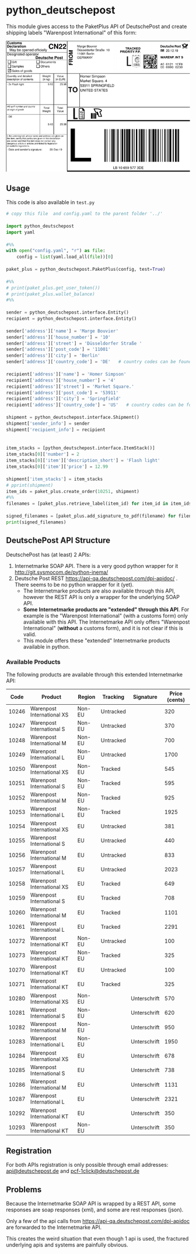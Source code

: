 # python_deutschepost
This module gives access to the PaketPlus API of DeutschePost and create shipping labels "Warenpost International" of this form:

![example.png](example.png)



## Usage

This code is also available in `test.py`

```python
# copy this file  and config.yaml to the parent folder '../'

import python_deutschepost
import yaml

#%%
with open("config.yaml", "r") as file:
	config = list(yaml.load_all(file))[0]

paket_plus = python_deutschepost.PaketPlus(config, test=True)

#%%
# print(paket_plus.get_user_token())
# print(paket_plus.wallet_balance)
#%%

sender = python_deutschepost.interface.Entity()
recipient = python_deutschepost.interface.Entity()

sender['address']['name'] = 'Marge Bouvier'
sender['address']['house_number'] = '10'
sender['address']['street'] = 'Düsseldorfer Straße '
sender['address']['post_code'] = '11001'
sender['address']['city'] = 'Berlin'
sender['address']['country_code'] = 'DE'   # country codes can be found here: https://country-code.cl/

recipient['address']['name'] = 'Homer Simpson'
recipient['address']['house_number'] = '4'
recipient['address']['street'] = 'Market Square.'
recipient['address']['post_code'] = '53911'
recipient['address']['city'] = 'Springfield'
recipient['address']['country_code'] = 'US'   # country codes can be found here: https://country-code.cl/

shipment = python_deutschepost.interface.Shipment()
shipment['sender_info'] = sender
shipment['recipient_info'] = recipient


item_stacks = [python_deutschepost.interface.ItemStack()]
item_stacks[0]['number'] = 2
item_stacks[0]['item']['description_short'] = 'Flash light'
item_stacks[0]['item']['price'] = 12.99

shipment['item_stacks'] = item_stacks
# pprint(shipment)
item_ids = paket_plus.create_order(10251, shipment)
#%%
filenames = [paket_plus.retrieve_label(item_id) for item_id in item_ids]

signed_filenames = [paket_plus.add_signature_to_pdf(filename) for filename in filenames]
print(signed_filenames)
```



## DeutschePost API Structure

DeutschePost has (at least) 2 APIs:

1. Internetmarke SOAP API. There is a very good python wrapper for it http://git.sysmocom.de/python-inema/
2. Deutsche Post REST https://api-qa.deutschepost.com/dpi-apidoc/ . There seems to be no python wrapper for it (yet). 
   * The Internetmarke products are also available through this API, however the REST API is only a wrapper for the underlying SOAP API. 
   * **Some Internetmarke products are "extended" through this API**. For example is the "Warenpost International" (with a customs form) only available with this API.  The Internetmarke API  only offers  "Warenpost International" (**without** a customs form), and it is not clear if this is valid.
   * This module offers these "extended" Internetmarke products available in python.



### Available Products

The following products are available through this extended Internetmarke API:

| Code  | Product                    | Region  | Tracking  | Signature    | Price (cents) |
|-------|----------------------------|---------|-----------|--------------|---------------|
| 10246 | Warenpost International XS | Non-EU  | Untracked |              | 320           |
| 10247 | Warenpost International S  |  Non-EU | Untracked |              | 370           |
| 10248 | Warenpost International M  |  Non-EU | Untracked |              | 700           |
| 10249 | Warenpost International L  |  Non-EU | Untracked |              | 1700          |
| 10250 | Warenpost International XS | Non-EU  | Tracked   |              | 545           |
| 10251 | Warenpost International S  |  Non-EU | Tracked   |              | 595           |
| 10252 | Warenpost International M  |  Non-EU | Tracked   |              | 925           |
| 10253 | Warenpost International L  |  Non-EU | Tracked   |              | 1925          |
| 10254 | Warenpost International XS | EU      | Untracked |              | 381           |
| 10255 | Warenpost International S  |  EU     | Untracked |              | 440           |
| 10256 | Warenpost International M  |  EU     | Untracked |              | 833           |
| 10257 | Warenpost International L  |  EU     | Untracked |              | 2023          |
| 10258 | Warenpost International XS | EU      | Tracked   |              | 649           |
| 10259 | Warenpost International S  |  EU     | Tracked   |              | 708           |
| 10260 | Warenpost International M  |  EU     | Tracked   |              | 1101          |
| 10261 | Warenpost International L  |  EU     | Tracked   |              | 2291          |
| 10272 | Warenpost International KT | Non-EU  | Untracked |              | 100           |
| 10273 | Warenpost International KT | Non-EU  | Tracked   |              | 325           |
| 10270 | Warenpost International KT | EU      | Untracked |              | 100           |
| 10271 | Warenpost International KT | EU      | Tracked   |              | 325           |
| 10280 | Warenpost International XS | Non-EU  |           | Unterschrift | 570           |
| 10281 | Warenpost International S  |  Non-EU |           | Unterschrift | 620           |
| 10282 | Warenpost International M  |  Non-EU |           | Unterschrift | 950           |
| 10283 | Warenpost International L  |  Non-EU |           | Unterschrift | 1950          |
| 10284 | Warenpost International XS | EU      |           | Unterschrift | 678           |
| 10285 | Warenpost International S  |  EU     |           | Unterschrift | 738           |
| 10286 | Warenpost International M  |  EU     |           | Unterschrift | 1131          |
| 10287 | Warenpost International L  |  EU     |           | Unterschrift | 2321          |
| 10292 | Warenpost International KT | EU      |           | Unterschrift | 350           |
| 10293 | Warenpost International KT | Non-EU  |           | Unterschrift | 350           |





## Registration
For both APIs registration is only possible through email addresses: api@deutschepost.de  and pcf-1click@deutschepost.de

## Problems

Because the Internetmarke SOAP API is wrapped by a REST API, some responses are soap responses (xml), and some are rest responses (json).

Only a few of the api calls from https://api-qa.deutschepost.com/dpi-apidoc  are forwarded to the Internetmarke API.

This creates the weird situation that even though 1 api is used, the fractured underlying apis and systems are painfully obvious. 

